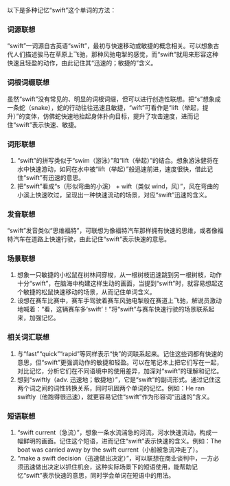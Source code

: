 以下是多种记忆“swift”这个单词的方法：

### 词源联想
“swift”一词源自古英语“swīft”，最初与快速移动或敏捷的概念相关。可以想象古代人们描述骏马在草原上飞驰，那种风驰电掣的感觉，而“swift”就用来形容这种快速且轻盈的动作，由此记住其“迅速的；敏捷的”含义。

### 词根词缀联想
虽然“swift”没有常见的、明显的词根词缀，但可以进行创造性联想。把“s”想象成一条蛇（snake），蛇的行动往往迅速且敏捷，“wift”可看作是“lift（举起，提升）”的变体，仿佛蛇快速地抬起身体扑向目标，提升了攻击速度，进而记住“swift”表示快速、敏捷。

### 词形联想
1. “swift”的拼写类似于“swim（游泳）”和“lift（举起）”的结合。想象游泳健将在水中快速游动，如同在水中被“lift（举起）”般迅速前进，速度很快，借此记住“swift”有迅速的意思。
2. 把“swift”看成“s（形似弯曲的小溪） + wift（类似 wind，风）”，风在弯曲的小溪上快速吹过，呈现出一种快速流动的场景，对应“swift”迅速的含义。

### 发音联想
“swift”发音类似“思维福特”，可联想为像福特汽车那样拥有快速的思维，或者像福特汽车在道路上快速行驶，由此记住“swift”表示快速的意思。

### 场景联想
1. 想象一只敏捷的小松鼠在树林间穿梭，从一根树枝迅速跳到另一根树枝，动作十分“swift”，在脑海中构建这样生动的画面，当提到“swift”时，就容易想起这个敏捷的松鼠快速移动的场景，从而记住单词含义。
2. 设想在赛车比赛中，赛车手驾驶着赛车风驰电掣般在赛道上飞驰，解说员激动地喊着：“看，这辆赛车多‘swift’！”将“swift”与赛车快速行驶的场景联系起来，加强记忆。

### 相关词汇联想
1. 与“fast”“quick”“rapid”等同样表示“快”的词联系起来。记住这些词都有快速的意思，但“swift”更强调动作的敏捷和轻盈。可以在笔记本上把它们写在一起，对比记忆，分析它们在不同语境中的使用差异，加深对“swift”的理解和记忆。
2. 想到“swiftly（adv. 迅速地；敏捷地）”，它是“swift”的副词形式。通过记住这两个词之间的词性转换关系，同时巩固两个单词的记忆。例如：He ran swiftly（他跑得很迅速），就更容易记住“swift”作为形容词“迅速的”含义。

### 短语联想
1. “swift current（急流）”，想象一条水流湍急的河流，河水快速流动，构成一幅鲜明的画面。记住这个短语，进而记住“swift”表示快速的含义。例如：The boat was carried away by the swift current（小船被急流冲走了）。
2. “make a swift decision（迅速做出决定）”，可以联想在商业谈判中，一方必须迅速做出决定以抓住机会，这种实际场景下的短语使用，能帮助记忆“swift”表示快速的意思，同时学会单词在短语中的用法。 